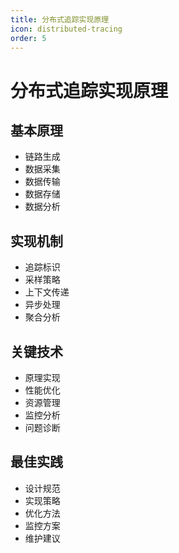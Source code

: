 ```yaml
---
title: 分布式追踪实现原理
icon: distributed-tracing
order: 5
---
```


# 分布式追踪实现原理

## 基本原理
- 链路生成
- 数据采集
- 数据传输
- 数据存储
- 数据分析

## 实现机制
- 追踪标识
- 采样策略
- 上下文传递
- 异步处理
- 聚合分析

## 关键技术
- 原理实现
- 性能优化
- 资源管理
- 监控分析
- 问题诊断

## 最佳实践
- 设计规范
- 实现策略
- 优化方法
- 监控方案
- 维护建议
